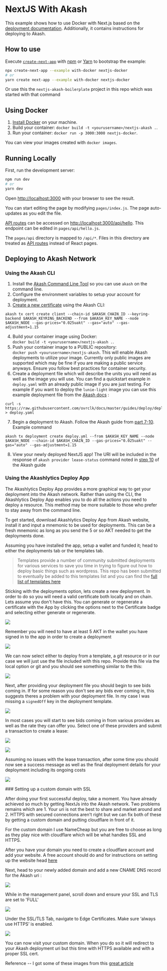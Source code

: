 # NextJS With Akash

This example shows how to use Docker with Next.js based on the [deployment documentation](https://nextjs.org/docs/deployment#docker-image). Additionally, it contains instructions for deploying to Akash.

## How to use

Execute [`create-next-app`](https://github.com/vercel/next.js/tree/canary/packages/create-next-app) with [npm](https://docs.npmjs.com/cli/init) or [Yarn](https://yarnpkg.com/lang/en/docs/cli/create/) to bootstrap the example:

```bash
npx create-next-app --example with-docker nextjs-docker
# or
yarn create next-app --example with-docker nextjs-docker
```

Or use this the `nextjs-akash-boilerplate` project in this repo which was started with that command

## Using Docker

1. [Install Docker](https://docs.docker.com/get-docker/) on your machine.
1. Build your container: `docker build -t <yourusername>/nextjs-akash .`.
1. Run your container: `docker run -p 3000:3000 nextjs-docker`.

You can view your images created with `docker images`.

## Running Locally

First, run the development server:

```bash
npm run dev
# or
yarn dev
```

Open [http://localhost:3000](http://localhost:3000) with your browser to see the result.

You can start editing the page by modifying `pages/index.js`. The page auto-updates as you edit the file.

[API routes](https://nextjs.org/docs/api-routes/introduction) can be accessed on [http://localhost:3000/api/hello](http://localhost:3000/api/hello). This endpoint can be edited in `pages/api/hello.js`.

The `pages/api` directory is mapped to `/api/*`. Files in this directory are treated as [API routes](https://nextjs.org/docs/api-routes/introduction) instead of React pages.


## Deploying to Akash Network

### Using the Akash CLI 

1. Install the [Akash Command Line Tool](https://docs.akash.network/guides/cli/part-1.-install-akash) so you can use `akash` on the command line.
2. Configure the environment variables to setup your account for deployment.
3. [Create a new certificate](https://docs.akash.network/guides/cli/part-6.-create-your-certificate) using the Akash CLI: 

```
akash tx cert create client --chain-id $AKASH_CHAIN_ID --keyring-backend $AKASH_KEYRING_BACKEND --from $AKASH_KEY_NAME --node $AKASH_NODE --gas-prices="0.025uakt" --gas="auto" --gas-adjustment=1.15
```

4. Build your container image using Docker:  
   `docker build -t <yourusername>/nextjs-akash .`. 
5. Push your container image to a PUBLIC repository:  
    `docker push <yourusername>/nextjs-akash`. This will enable Akash deployments to utilize your image. Currently only public images are supported which may be fine if you are making a public service anyways. Ensure you follow best practices for container security.
6. Create a deployment file which will describe the units you will need as well as the image you will use. You can find a quickstart example in `deploy.yaml` with an already public image if you are just testing. For example if you want to deploy the `lunie-light` image you can use this example deployment file from the [Akash docs](https://docs.akash.network/guides/cli/part-5.-create-your-configuration) :

```
curl -s https://raw.githubusercontent.com/ovrclk/docs/master/guides/deploy/deploy.yml > deploy.yaml
```

7. Begin a deployment to Akash. Follow the Akash guide from [part 7-10](https://docs.akash.network/guides/cli/part-7.-create-your-deployment). 
Example command
```
akash tx deployment create deploy.yml --from $AKASH_KEY_NAME --node $AKASH_NODE --chain-id $AKASH_CHAIN_ID --gas-prices="0.025uakt" --gas="auto" --gas-adjustment=1.15
```
8. View your newly deployed NextJS app! The URI will be included in the response of `akash provider lease-status` command noted in [step 10](https://docs.akash.network/guides/cli/part-10.-send-the-manifest) of the Akash guide


### Using the Akashlytics Deploy App

The Akashlytics Deploy App provides a more graphical way to get your deployment into the Akash network. Rather than using the CLI, the Akashlytics Deploy App enables you to do all the actions you need to deploy a resource. This method may be more suitable to those who prefer to stay away from the command line. 

To get started, download Akashlytics Deploy App from Akash website, install it and input a mnemonic to be used for deployments. This can be a fresh mnemonic as long as you send the 5 or so AKT needed to get the deployments done. 

Assuming you have installed the app, setup a wallet and funded it; head to either the deployments tab or the templates tab. 

> Templates provide a number of community submitted deployments for various services to save you time in trying to figure out how to deploy basic things such as wordpress. This repo has been submitted to eventually be added to this templates list and you can find the [full list of templates here](https://github.com/ovrclk/awesome-akash)

Sticking with the deployments option, lets create a new deployment. In order to do so you will need a valid certificate both locally and on chain. Lets assume you don't have this. You can generate or regenerate a certificate with the App by clicking the options next to the Certificate badge and selecting either generate or regenerate.

![](nextjs-akash-boilerplate/screenshots/regen-cert.png)

Remember you will need to have at least 5 AKT in the wallet you have signed in to the app in order to create a deployment 

![](nextjs-akash-boilerplate/screenshots/Create%20a%20new%20deployment.png)

We can now select either to deploy from a template, a git resource or in our case we will just use the file included with this repo. Provide this file via the local option or git and you should see something similar to the this:

![](nextjs-akash-boilerplate/screenshots/Create-a-new-deployment.png)

Next, after providing your deployment file you should begin to see bids coming in. If for some reason you don't see any bids ever coming in, this suggests theres a problem with your deployment file. In my case I was missing a `signedOff` key in the deployment template.

![](nextjs-akash-boilerplate/screenshots/no-bids.png)

In most cases you will start to see bids coming in from various providers as well as the rate they can offer you. Select one of these providers and submit a transaction to create a lease: 

![](nextjs-akash-boilerplate/screenshots/some-bids.png)

![](nextjs-akash-boilerplate/screenshots/lease-maker.png)

Assuming no issues with the lease transaction, after some time you should now see a success message as well as the final deployment details for your deployment including its ongoing costs 

![](nextjs-akash-boilerplate/screenshots/deployment-live.png)



### Setting up a custom domain with SSL

After doing your first successful deploy, take a moment. You have already achieved so much by getting NextJs into the Akash network. Two problems remains which are 1. Your uri is not the best to share and market around and 2. HTTPS with secured connections aren't right but we can fix both of these by getting a custom domain and putting cloudflare in front of it. 

For the custom domain I use NameCheap but you are free to choose as long as they play nice with cloudflare which will be what handles SSL and HTTPS. 

After you have your domain you need to create a cloudflare account and add your website. A free account should do and for instructions on setting up the website head [here](https://support.cloudflare.com/hc/en-us/articles/201720164-Creating-a-Cloudflare-account-and-adding-a-website)

Next, head to your newly added domain and add a new CNAME DNS record for the Akash uri :

![](nextjs-akash-boilerplate/screenshots/cloudflare1.png)

While in the management panel, scroll down and ensure your SSL and TLS are set to 'FULL'

![](nextjs-akash-boilerplate/screenshots/cloudflare2.png)

Under the SSL/TLS Tab, navigate to Edge Certificates. Make sure ‘always use HTTPS’ is enabled.

![](nextjs-akash-boilerplate/screenshots/cloudflare3.png)

You can now visit your custom domain. When you do so it will redirect to your Akash deployment uri but this time with HTTPS available and with a proper SSL cert. 

Reference -- I got some of these images from this [great article](https://teeyeeyang.medium.com/how-to-use-a-custom-domain-with-your-akash-deployment-5916585734a2)